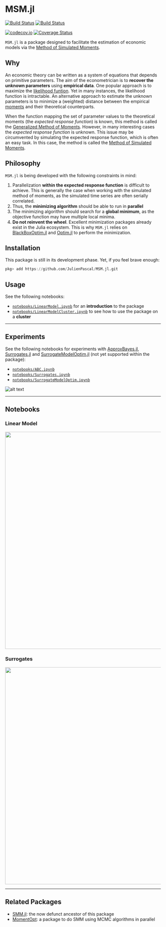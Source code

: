 # MSM.jl

[![Build Status](https://github.com/JulienPascal/MSM.jl/workflows/CI/badge.svg)](https://github.com/JulienPascal/MSM.jl/actions)
[![Build Status](https://travis-ci.com/JulienPascal/MSM.jl.svg?branch=main)](https://travis-ci.com/JulienPascal/MSM.jl)

[![codecov.io](https://codecov.io/gh/JulienPascal/MSM.jl/branch/julia_1.5/graphs/badge.svg)](https://codecov.io/gh/JulienPascal/MSM.jl/branch/julia_1.5/)
[![Coverage Status](https://coveralls.io/repos/github/JulienPascal/MSM.jl/badge.svg?branch=main)](https://coveralls.io/github/JulienPascal/MSM.jl?branch=main)


`MSM.jl` is a package designed to facilitate the estimation of economic models
via the [Method of Simulated Moments](https://en.wikipedia.org/wiki/Method_of_simulated_moments).

## Why

An economic theory can be written as a system of equations that depends on primitive
parameters. The aim of the econometrician is to **recover the unknown parameters**
using **empirical data**. One popular approach is to maximize the [likelihood funtion](https://en.wikipedia.org/wiki/Likelihood_function).
Yet in many instances, the likelihood function is intractable. An alternative approach to estimate the unknown parameters is to minimize a (weighted) distance between
the empirical [moments](https://en.wikipedia.org/wiki/Moment_(mathematics)) and their theoretical counterparts.

When the function mapping the set of parameter values to the theoretical moments (the *expected response function*) is known, this method is called
the [Generalized Method of Moments](https://en.wikipedia.org/wiki/Generalized_method_of_moments).
However, in many interesting cases the *expected response function* is unknown. This issue may be circumvented by simulating the expected response function, which is often an easy task. In this case, the method is called the [Method of Simulated Moments](https://en.wikipedia.org/wiki/Method_of_simulated_moments).

## Philosophy

`MSM.jl` is being developed with the following constraints in mind:
1. Parallelization **within the expected response function** is difficult
to achieve. This is generally the case when working with the simulated method of moments, as the simulated time series are often serially correlated.
2. Thus, the **minimizing algorithm** should be able to run in **parallel**
3. The minimizing algorithm should search for a **global minimum**, as the
objective function may have multiple local minima.
4. **Do not reinvent the wheel**. Excellent minimization packages already exist in
the Julia ecosystem. This is why `MSM.jl` relies on [BlackBoxOptim.jl](https://github.com/robertfeldt/BlackBoxOptim.jl) and [Optim.jl](https://github.com/JuliaNLSolvers/Optim.jl) to perform the minimization.


## Installation

This package is still in its development phase. Yet, if you feel brave enough:
```julia
pkg> add https://github.com/JulienPascal/MSM.jl.git
```

## Usage

See the following notebooks:
* [`notebooks/LinearModel.ipynb`](notebooks/LinearModel.ipynb) for an **introduction** to the package
* [`notebooks/LinearModelCluster.ipynb`](notebooks/LinearModelCluster.ipynb) to see how to use the package on a **cluster**

---

## Experiments

See the following notebooks for experiments with [ApproxBayes.jl](https://github.com/marcjwilliams1/ApproxBayes.jl), [Surrogates.jl](https://github.com/SciML/Surrogates.jl) and [SurrogateModelOptim.jl](https://github.com/MrUrq/SurrogateModelOptim.jl) (not yet supported within the package):
* [`notebooks/ABC.ipynb`](notebooks/ABC.ipynb)
* [`notebooks/Surrogates.ipynb`](notebooks/Surrogates.ipynb)
* [`notebooks/SurrogateModelOptim.ipynb`](notebooks/SurrogateModelOptim.ipynb)

![alt text](notebooks/surrogates.ipynb=100x)

---

## Notebooks

### Linear Model

<img src="https://github.com/JulienPascal/MSM.jl/blob/julia_1.6/notebooks/linearmodel.gif" width="700">

### Surrogates

<img src="https://github.com/JulienPascal/MSM.jl/blob/julia_1.6/notebooks/surrogates.gif" width="700">


---

## Related Packages

* [SMM.jl](https://github.com/JulienPascal/SMM.jl): the now defunct ancestor of this package
* [MomentOpt](https://github.com/floswald/SMM.jl): a package to do SMM using MCMC algorithms in parallel
